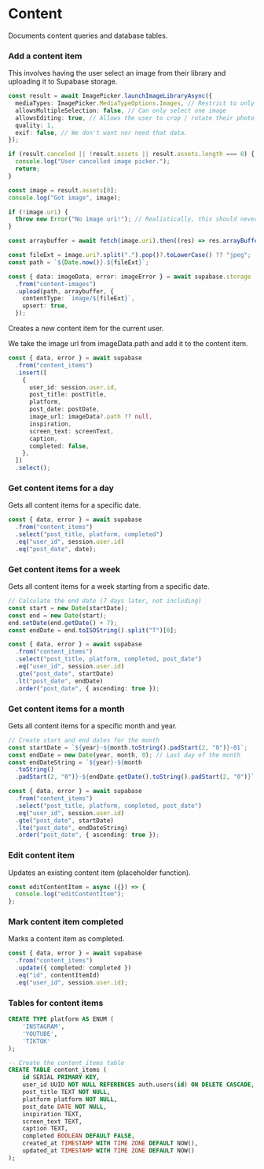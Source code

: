 # Content
Documents content queries and database tables.

### Add a content item
This involves having the user select an image from their library and uploading it to Supabase storage.

```ts
const result = await ImagePicker.launchImageLibraryAsync({
  mediaTypes: ImagePicker.MediaTypeOptions.Images, // Restrict to only images
  allowsMultipleSelection: false, // Can only select one image
  allowsEditing: true, // Allows the user to crop / rotate their photo before uploading it
  quality: 1,
  exif: false, // We don't want nor need that data.
});

if (result.canceled || !result.assets || result.assets.length === 0) {
  console.log("User cancelled image picker.");
  return;
}

const image = result.assets[0];
console.log("Got image", image);

if (!image.uri) {
  throw new Error("No image uri!"); // Realistically, this should never happen, but just in case...
}

const arraybuffer = await fetch(image.uri).then((res) => res.arrayBuffer());

const fileExt = image.uri?.split(".").pop()?.toLowerCase() ?? "jpeg";
const path = `${Date.now()}.${fileExt}`;

const { data: imageData, error: imageError } = await supabase.storage
  .from("content-images")
  .upload(path, arraybuffer, {
    contentType: `image/${fileExt}`,
    upsert: true,
  });
```


Creates a new content item for the current user.

We take the image url from imageData.path and add it to the content item.
```ts
const { data, error } = await supabase
  .from("content_items")
  .insert([
    {
      user_id: session.user.id,
      post_title: postTitle,
      platform,
      post_date: postDate,
      image_url: imageData?.path ?? null,
      inspiration,
      screen_text: screenText,
      caption,
      completed: false,
    },
  ])
  .select();
```

### Get content items for a day
Gets all content items for a specific date.
```ts
const { data, error } = await supabase
  .from("content_items")
  .select("post_title, platform, completed")
  .eq("user_id", session.user.id)
  .eq("post_date", date);
```

### Get content items for a week
Gets all content items for a week starting from a specific date.
```ts
// Calculate the end date (7 days later, not including)
const start = new Date(startDate);
const end = new Date(start);
end.setDate(end.getDate() + 7);
const endDate = end.toISOString().split("T")[0];

const { data, error } = await supabase
  .from("content_items")
  .select("post_title, platform, completed, post_date")
  .eq("user_id", session.user.id)
  .gte("post_date", startDate)
  .lt("post_date", endDate)
  .order("post_date", { ascending: true });
```

### Get content items for a month
Gets all content items for a specific month and year.
```ts
// Create start and end dates for the month
const startDate = `${year}-${month.toString().padStart(2, "0")}-01`;
const endDate = new Date(year, month, 0); // Last day of the month
const endDateString = `${year}-${month
  .toString()
  .padStart(2, "0")}-${endDate.getDate().toString().padStart(2, "0")}`;

const { data, error } = await supabase
  .from("content_items")
  .select("post_title, platform, completed, post_date")
  .eq("user_id", session.user.id)
  .gte("post_date", startDate)
  .lte("post_date", endDateString)
  .order("post_date", { ascending: true });
```

### Edit content item
Updates an existing content item (placeholder function).
```ts
const editContentItem = async ({}) => {
  console.log("editContentItem");
};
```

### Mark content item completed
Marks a content item as completed.
```ts
const { data, error } = await supabase
  .from("content_items")
  .update({ completed: completed })
  .eq("id", contentItemId)
  .eq("user_id", session.user.id);
```

### Tables for content items
```sql
CREATE TYPE platform AS ENUM (
    'INSTAGRAM',
    'YOUTUBE',
    'TIKTOK'
);

-- Create the content_items table
CREATE TABLE content_items (
    id SERIAL PRIMARY KEY,
    user_id UUID NOT NULL REFERENCES auth.users(id) ON DELETE CASCADE,
    post_title TEXT NOT NULL,
    platform platform NOT NULL,
    post_date DATE NOT NULL,
    inspiration TEXT,
    screen_text TEXT,
    caption TEXT,
    completed BOOLEAN DEFAULT FALSE,
    created_at TIMESTAMP WITH TIME ZONE DEFAULT NOW(),
    updated_at TIMESTAMP WITH TIME ZONE DEFAULT NOW()
);
```

